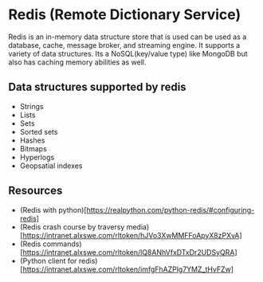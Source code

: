 # Redis (Remote Dictionary Service)
Redis is an in-memory data structure store that is used can be used as a
database, cache, message broker, and streaming engine. It supports a variety of
data structures. Its a NoSQL(key/value type) like MongoDB but also has caching memory abilities as well.

## Data structures supported by redis
- Strings
- Lists
- Sets
- Sorted sets
- Hashes
- Bitmaps
- Hyperlogs
- Geopsatial indexes

## Resources
- (Redis with python)[https://realpython.com/python-redis/#configuring-redis]
- (Redis crash course by traversy media)[https://intranet.alxswe.com/rltoken/hJVo3XwMMFFoApyX8zPXvA]
- (Redis commands)[https://intranet.alxswe.com/rltoken/lQ8ANhVfxDTxDr2UDSyQRA]
- (Python client for redis)[https://intranet.alxswe.com/rltoken/imfgFhAZPlg7YMZ_tHvFZw]
